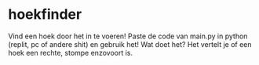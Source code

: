 # hoekfinder
Vind een hoek door het in te voeren!
Paste de code van main.py in python (replit, pc of andere shit) en gebruik het!
Wat doet het?
Het vertelt je of een hoek een rechte, stompe enzovoort is.
